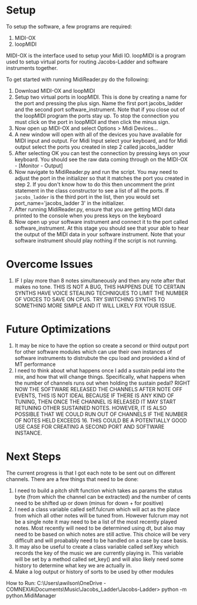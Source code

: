 # Setup
To setup the software, a few programs are required:
1. MIDI-OX
2. loopMIDI

MIDI-OX is the interface used to setup your Midi IO. 
loopMIDI is a program used to setup virtual ports for routing Jacobs-Ladder and software instruments together.

To get started with running MidiReader.py do the following:
1. Download MIDI-OX and loopMIDI
2. Setup two virtual ports in loopMIDI. This is done by creating a name for the port and pressing the plus sign.  Name the first port jacobs_ladder and the second port software_instrument. Note that if you close out of the loopMIDI program the ports stay up.  To stop the connection you must click on the port in loopMIDI and then click the minus sign.
3. Now open up MIDI-OX and select Options > Midi Devices...
4. A new window will open with all of the devices you have available for MIDI input and output. For Midi Input select your keyboard, and for Midi output select the ports you created in step 2 called jacobs_ladder
5. After selecting OK you can test the connection by pressing keys on your keyboard. You should see the raw data coming through on the MIDI-OX - [Monitor - Output]
6. Now navigate to MidiReader.py and run the script. You may need to adjust the port in the initializer so that it matches the port you created in step 2. If you don't know how to do this then uncomment the print statement in the class constructor to see a list of all the ports. If `jacobs_ladder` is the third port in the list, then you would set port_name='jacobs_ladder 3' in the initializer. 
7. After running MidiReader.py, ensure that you are getting MIDI data printed to the console when you press keys on the keyboard
8. Now open up your software instrument and connect it to the port called software_instrument. At this stage you should see that your able to hear the output of the MIDI data in your software instrument.  Note that your software instrument should play nothing if the script is not running.

# Overcome Issues
1. IF I play more than 8 notes simultaneously and then any note after that makes no tone. THIS IS NOT A BUG, THIS HAPPENS DUE TO CERTAIN SYNTHS HAVE VOICE STEALING TECHNIQUES TO LIMIT THE NUMBER OF VOICES TO SAVE ON CPUS. TRY SWITCHING SYNTHS TO SOMETHING MORE SIMPLE AND IT WILL LIKELY FIX YOUR ISSUE.

# Future Optimizations
1. It may be nice to have the option so create a second or third output port for other software modules which can use their own instances of software instruments to distrubute the cpu load and provided a kind of MT performance
2. I need to think about what happens once I add a sustain pedal into the mix, and how that will change things. Specifically, what happens when the number of channels runs out when holding the sustain pedal? RIGHT NOW THE SOFTWARE RELEASED THE CHANNELS AFTER NOTE OFF EVENTS, THIS IS NOT IDEAL BECAUSE IF THERE IS ANY KIND OF TUNING, THEN ONCE THE CHANNEL IS RELEASED IT MAY START RETUNING OTHER SUSTAINED NOTES. HOWEVER, IT IS ALSO POSSIBLE THAT WE COULD RUN OUT OF CHANNELS IF THE NUMBER OF NOTES HELD EXCEEDS 16. THIS COULD BE A POTENTIALLY GOOD USE CASE FOR CREATING A SECOND PORT AND SOFTWARE INSTANCE.

# Next Steps
The current progress is that I got each note to be sent out on different channels. 
There are a few things that need to be done:
1. I need to build a pitch shift function which takes as params the status byte (from which the channel can be extracted) and the number of cents need to be shifted up or down (minus for down + for positive)
2. I need a class variable called self.fulcrum which will act as the place from which all other notes will be tuned from. However fulcrum may not be a single note it may need to be a list of the most recently played notes.  Most recently will need to be determined using dt, but also may need to be based on which notes are still active.  This choice will be very difficult and will proabably need to be handled on a case by case basis.
3. It may also be useful to create a class variable called self.key which records the key of the music we are currently playing in.  This variable will be set by a method called set_key() and will also likely need some history to determine what key we are actually in. 
4. Make a log output or history of sorts to be used by other modules


How to Run:
C:\Users\awilson\OneDrive - COMNEXIA\Documents\Music\Jacobs_Ladder\Jacobs-Ladder> python -m python.MidiManager